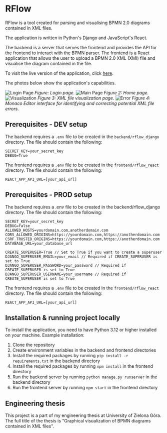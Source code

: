 # RFlow

RFlow is a tool created for parsing and visualising BPMN 2.0 diagrams contained in XML files. 

The application is written in Python's Django and JavaScript's React. 

The backend is a server that serves the frontend and provides the API for the frontend to interact with the BPMN parser. 
The frontend is a React application that allows the user to upload a BPMN 2.0 XML (XMI) file and visualise the 
diagram contained in the file.

To visit the live version of the application, click [here](https://rflow.vercel.app/).

The photos below show the application's capabilities.

![Login Page](https://github.com/user-attachments/assets/51564518-5272-4923-b4b5-e0adb8aec929)
*Figure: Login page.*
![Main Page](https://github.com/user-attachments/assets/a4d5e16f-ae9b-4576-bd88-d3aa479101bb)
*Figure 2: Home page.*
![Visualization](https://github.com/user-attachments/assets/d8faae13-62ed-450c-acf4-a3aa6b93f334)
*Figure 3: XML file visualization page.*
![Error](https://github.com/user-attachments/assets/ebc4f830-2f1f-4d1e-bb69-93d426f20af1)
*Figure 4: Monaco Editor interface for identifying and correcting potential XML file errors.*


## Prerequisites - DEV setup

The backend requires a `.env` file to be created in the `backend/rflow_django` directory. The file should contain the following:

```
SECRET_KEY=your_secret_key
DEBUG=True
```


The frontend requires a `.env` file to be created in the `frontend/rflow_react` directory. 
The file should contain the following:

```
REACT_APP_API_URL=[your_api_url]
```


## Prerequisites - PROD setup

The backend requires a .env file to be created in the backend/rflow_django directory. 
The file should contain the following:

```
SECRET_KEY=your_secret_key
DEBUG=False
ALLOWED_HOSTS=yourdomain.com,anotherdomain.com
CORS_ALLOWED_ORIGINS=https://yourdomain.com,https://anotherdomain.com
CSRF_TRUSTED_ORIGINS=https://yourdomain.com,https://anotherdomain.com
DATABASE_URL=your_database_url

CREATE_SUPERUSER=True // Set to True if you want to create a superuser
DJANGO_SUPERUSER_EMAIL=your_email // Required if CREATE_SUPERUSER is set to True
DJANGO_SUPERUSER_PASSWORD=your_password // Required if CREATE_SUPERUSER is set to True
DJANGO_SUPERUSER_USERNAME=your_username // Required if CREATE_SUPERUSER is set to True
```


The frontend requires a `.env` file to be created in the `frontend/rflow_react` directory. 
The file should contain the following:

```
REACT_APP_API_URL=[your_api_url]
```


## Installation & running project locally

To install the application, you need to have Python 3.12 or higher installed on your machine.
Example installation:

1. Clone the repository
2. Create environment variables in the backend and frontend directories
3. Install the required packages by running `pip install -r requirements.txt` in the backend directory
4. Install the required packages by running `npm install` in the frontend directory
5. Run the backend server by running `python manage.py runserver` in the backend directory
6. Run the frontend server by running `npm start` in the frontend directory


## Engineering thesis
This project is a part of my engineering thesis at University of Zielona Góra. 
The full title of the thesis is "Graphical visualization of BPMN diagrams contained in XML files".
